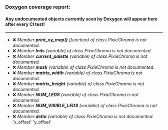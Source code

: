 ### Doxygen coverage report: 
#### Any undocumented objects currently seen by Doxygen will appear here after every CI test!
---------------------------------------------------------
- :x: *Member ***print_xy_map()*** (function) of class PixieChroma is not documented.*
- :x: *Member ***leds*** (variable) of class PixieChroma is not documented.*
- :x: *Member ***current_palette*** (variable) of class PixieChroma is not documented.*
- :x: *Member ***mask*** (variable) of class PixieChroma is not documented.*
- :x: *Member ***matrix_width*** (variable) of class PixieChroma is not documented.*
- :x: *Member ***matrix_height*** (variable) of class PixieChroma is not documented.*
- :x: *Member ***NUM_LEDS*** (variable) of class PixieChroma is not documented.*
- :x: *Member ***NUM_VISIBLE_LEDS*** (variable) of class PixieChroma is not documented.*
- :x: *Member ***delta*** (variable) of class PixieChroma is not documented.*
  'x_offset'
  'y_offset'